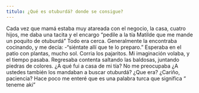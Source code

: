 ```yaml
---
titulo: ¿Qué es otuburdá? donde se consigue?
---
```


Cada vez que mamá estaba muy atareada con el negocio, la casa, cuatro hijos,
me daba una tacita y el encargo “pedile a la tía Matilde que me mande un poquito de otuburdá” Todo era cerca.
Generalmente la encontraba cocinando, y me decía: -“siéntate allí que te lo preparo.”
Esperaba en el patio con plantas, mucho sol. Corria los pajaritos. Mi imaginación volaba, y el tiempo pasaba.
Regresaba contenta saltando las baldosas, juntando piedras de colores.  ¿A qué fui a casa de mi tía? No me preocupaba
¿A ustedes también los mandaban a buscar otuburdá?   ¿Que era? ¿Cariño, paciencia?
Hace poco me enteré que es una palabra turca que significa “ teneme aki”

